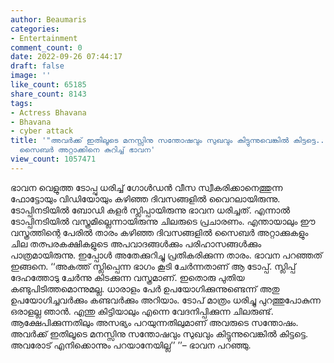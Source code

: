 ```yaml
---
author: Beaumaris
categories:
- Entertainment
comment_count: 0
date: 2022-09-26 07:44:17
draft: false
image: ''
like_count: 65185
share_count: 8143
tags:
- Actress Bhavana
- Bhavana
- cyber attack
title: '"അവർക്ക് ഇതിലൂടെ മനസ്സിനു സന്തോഷവും സുഖവും കിട്ടുന്നുവെങ്കിൽ കിട്ടട്ടെ..",
  സൈബർ അറ്റാക്കിനെ കുറിച്ച് ഭാവന'
view_count: 1057471
---
```


ഭാവന വെളുത്ത ടോപ്പു ധരിച്ച് ഗോൾഡൻ വീസ സ്വീകരിക്കാനെത്തുന്ന ഫോട്ടോയും വിഡിയോയും കഴിഞ്ഞ ദിവസങ്ങളിൽ വൈറലായിരുന്നു. ടോപ്പിനടിയിൽ ബോഡി കളർ സ്ലിപ്പായിരുന്നു ഭാവന ധരിച്ചത്. എന്നാൽ ടോപ്പിനടിയിൽ വസ്ത്രമില്ലെന്നായിരുന്നു ചിലരുടെ പ്രചാരണം. എന്തായാലും ഈ വസ്ത്രത്തിന്റെ പേരിൽ താരം കഴിഞ്ഞ ദിവസങ്ങളിൽ സൈബർ അറ്റാക്കുകളും ചില തത്പരകക്ഷികളുടെ അപവാദങ്ങൾക്കും പരിഹാസങ്ങൾക്കും പാത്രമായിരുന്നു. ഇപ്പോൾ അതേക്കുറിച്ചു പ്രതികരിക്കുന്ന താരം. ഭാവന പറഞ്ഞത് ഇങ്ങനെ. ‘‘അകത്ത് സ്ലിപ്പെന്ന ഭാഗം കൂടി ചേർന്നതാണ് ആ ടോപ്പ്. സ്ലിപ്പ് ദേഹത്തോടു ചേർന്നു കിടക്കുന്ന വസ്ത്രമാണ്. ഇതൊരു പുതിയ കണ്ടുപിടിത്തമൊന്നുമല്ല. ധാരാളം പേർ ഉപയോഗിക്കുന്നുണ്ടെന്ന് അതു ഉപയോഗിച്ചവർക്കും കണ്ടവർക്കും അറിയാം. ടോപ് മാത്രം ധരിച്ചു പുറത്തുപോകുന്ന ഒരാളല്ല ഞാൻ. എന്തു കിട്ടിയാലും എന്നെ വേദനിപ്പിക്കുന്ന ചിലരുണ്ട്. ആക്ഷേപിക്കുന്നതിലും അസഭ്യം പറയുന്നതിലുമാണ് അവരുടെ സന്തോഷം. അവർക്ക് ഇതിലൂടെ മനസ്സിനു സന്തോഷവും സുഖവും കിട്ടുന്നുവെങ്കിൽ കിട്ടട്ടെ. അവരോട് എനിക്കൊന്നും പറയാനേയില്ല’’ ’’– ഭാവന പറഞ്ഞു.